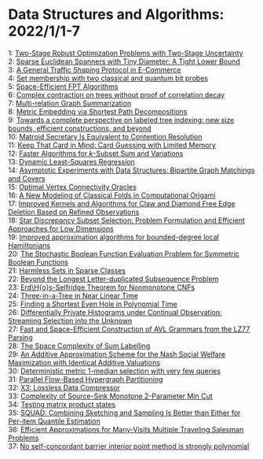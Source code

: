 # Data Structures and Algorithms: 2022/1/1-7  
1: [Two-Stage Robust Optimization Problems with Two-Stage Uncertainty](https://doi.org/10.48550/arXiv.2104.03043)  
2: [Sparse Euclidean Spanners with Tiny Diameter: A Tight Lower Bound](https://doi.org/10.48550/arXiv.2112.09124)  
3: [A General Traffic Shaping Protocol in E-Commerce](https://doi.org/10.48550/arXiv.2112.14941)  
4: [Set membership with two classical and quantum bit probes](https://doi.org/10.48550/arXiv.2112.14954)  
5: [Space-Efficient FPT Algorithms](https://doi.org/10.48550/arXiv.2112.15233)  
6: [Complex contraction on trees without proof of correlation decay](https://doi.org/10.48550/arXiv.2112.15347)  
7: [Multi-relation Graph Summarization](https://doi.org/10.48550/arXiv.2112.15488)  
8: [Metric Embedding via Shortest Path Decompositions](https://doi.org/10.48550/arXiv.1708.04073)  
9: [Towards a complete perspective on labeled tree indexing: new size  bounds, efficient constructions, and beyond](https://doi.org/10.48550/arXiv.1904.04513)  
10: [Matroid Secretary Is Equivalent to Contention Resolution](https://doi.org/10.48550/arXiv.2103.04205)  
11: [Keep That Card in Mind: Card Guessing with Limited Memory](https://doi.org/10.48550/arXiv.2107.03885)  
12: [Faster Algorithms for $k$-Subset Sum and Variations](https://doi.org/10.48550/arXiv.2112.04244)  
13: [Dynamic Least-Squares Regression](https://doi.org/10.48550/arXiv.2201.00228)  
14: [Asymptotic Experiments with Data Structures: Bipartite Graph Matchings  and Covers](https://doi.org/10.48550/arXiv.2201.00234)  
15: [Optimal Vertex Connectivity Oracles](https://doi.org/10.48550/arXiv.2201.00408)  
16: [A New Modeling of Classical Folds in Computational Origami](https://doi.org/10.48550/arXiv.2201.00536)  
17: [Improved Kernels and Algorithms for Claw and Diamond Free Edge Deletion  Based on Refined Observations](https://doi.org/10.48550/arXiv.1707.06779)  
18: [Star Discrepancy Subset Selection: Problem Formulation and Efficient  Approaches for Low Dimensions](https://doi.org/10.48550/arXiv.2101.07881)  
19: [Improved approximation algorithms for bounded-degree local Hamiltonians](https://doi.org/10.48550/arXiv.2105.01193)  
20: [The Stochastic Boolean Function Evaluation Problem for Symmetric Boolean  Functions](https://doi.org/10.48550/arXiv.2111.08793)  
21: [Harmless Sets in Sparse Classes](https://doi.org/10.48550/arXiv.2111.11834)  
22: [Beyond the Longest Letter-duplicated Subsequence Problem](https://doi.org/10.48550/arXiv.2112.05725)  
23: [Erd\H{o}s-Selfridge Theorem for Nonmonotone CNFs](https://doi.org/10.48550/arXiv.2201.00968)  
24: [Three-in-a-Tree in Near Linear Time](https://doi.org/10.48550/arXiv.1909.07446)  
25: [Finding a Shortest Even Hole in Polynomial Time](https://doi.org/10.48550/arXiv.2008.06740)  
26: [Differentially Private Histograms under Continual Observation: Streaming  Selection into the Unknown](https://doi.org/10.48550/arXiv.2103.16787)  
27: [Fast and Space-Efficient Construction of AVL Grammars from the LZ77  Parsing](https://doi.org/10.48550/arXiv.2105.11052)  
28: [The Space Complexity of Sum Labelling](https://doi.org/10.48550/arXiv.2107.12973)  
29: [An Additive Approximation Scheme for the Nash Social Welfare  Maximization with Identical Additive Valuations](https://doi.org/10.48550/arXiv.2201.01419)  
30: [Deterministic metric $1$-median selection with very few queries](https://doi.org/10.48550/arXiv.2201.01436)  
31: [Parallel Flow-Based Hypergraph Partitioning](https://doi.org/10.48550/arXiv.2201.01556)  
32: [X3: Lossless Data Compressor](https://doi.org/10.48550/arXiv.2201.01727)  
33: [Complexity of Source-Sink Monotone 2-Parameter Min Cut](https://doi.org/10.48550/arXiv.2107.09743)  
34: [Testing matrix product states](https://doi.org/10.48550/arXiv.2201.01824)  
35: [SQUAD: Combining Sketching and Sampling Is Better than Either for  Per-item Quantile Estimation](https://doi.org/10.48550/arXiv.2201.01958)  
36: [Efficient Approximations for Many-Visits Multiple Traveling Salesman  Problems](https://doi.org/10.48550/arXiv.2201.02054)  
37: [No self-concordant barrier interior point method is strongly polynomial](https://doi.org/10.48550/arXiv.2201.02186)  